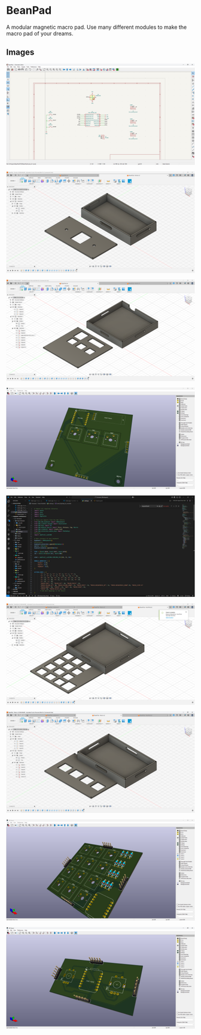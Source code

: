 # BeanPad

A modular magnetic macro pad. Use many different modules to make the macro pad of your dreams.

## Images

![Screenshot 2025-06-09 151724.png](https://github.com/Choccy-vr/BeanPad/blob/main/Project%20Images/Screenshot%202025-06-09%20151724.png)

![](https://github.com/Choccy-vr/BeanPad/blob/main/Project%20Images/Screenshot%202025-06-14%20231734.png)

![](https://github.com/Choccy-vr/BeanPad/blob/main/Project%20Images/Screenshot%202025-06-14%20231820.png)

![](https://github.com/Choccy-vr/BeanPad/blob/main/Project%20Images/Screenshot%202025-06-14%20231901.png)

![](https://github.com/Choccy-vr/BeanPad/blob/main/Project%20Images/Screenshot%202025-06-16%20152040.png)

![Screenshot 2025-06-16 152040.png](https://github.com/Choccy-vr/BeanPad/blob/main/Project%20Images/Screenshot%202025-06-16%20154530.png)

![](https://github.com/Choccy-vr/BeanPad/blob/main/Project%20Images/Screenshot%202025-06-16%20154722.png)

![](https://github.com/Choccy-vr/BeanPad/blob/main/Project%20Images/Screenshot%202025-06-16%20154820.png)

![](https://github.com/Choccy-vr/BeanPad/blob/main/Project%20Images/Screenshot%202025-06-16%20154933.png)

## 
